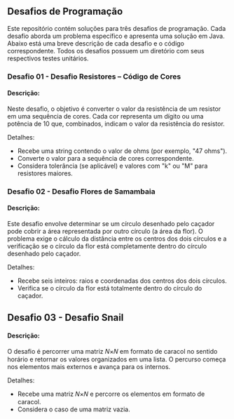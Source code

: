 ## Desafios de Programação
Este repositório contém soluções para três desafios de programação. Cada desafio aborda um problema específico e apresenta uma solução em Java. Abaixo está uma breve descrição de cada desafio e o código correspondente. Todos os desafios possuem um diretório com seus respectivos testes unitários.

### Desafio 01 - Desafio Resistores – Código de Cores
#### Descrição:
Neste desafio, o objetivo é converter o valor da resistência de um resistor em uma sequência de cores. Cada cor representa um dígito ou uma potência de 10 que, combinados, indicam o valor da resistência do resistor.

Detalhes:

- Recebe uma string contendo o valor de ohms (por exemplo, "47 ohms").
- Converte o valor para a sequência de cores correspondente.
- Considera tolerância (se aplicável) e valores com "k" ou "M" para resistores maiores.

### Desafio 02 - Desafio Flores de Samambaia
#### Descrição:
Este desafio envolve determinar se um círculo desenhado pelo caçador pode cobrir a área representada por outro círculo (a área da flor). O problema exige o cálculo da distância entre os centros dos dois círculos e a verificação se o círculo da flor está completamente dentro do círculo desenhado pelo caçador.

Detalhes: 

- Recebe seis inteiros: raios e coordenadas dos centros dos dois círculos.
- Verifica se o círculo da flor está totalmente dentro do círculo do caçador.

## Desafio 03 - Desafio Snail
#### Descrição:
O desafio é percorrer uma matriz 𝑁×𝑁 em formato de caracol no sentido horário e retornar os valores organizados em uma lista. O percurso começa nos elementos mais externos e avança para os internos.

Detalhes: 

- Recebe uma matriz 𝑁×𝑁 e percorre os elementos em formato de caracol.
- Considera o caso de uma matriz vazia.
